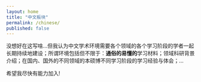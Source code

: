 ```yaml
---
layout: home
title: "中文板块"
permalink: /chinese/
published: false
---
```




没想好在这写啥...但我认为中文学术环境需要各个领域的各个学习阶段的学者一起长期持续地建设；所谓环境包括但不限于：**通俗的易懂的**学习材料；领域科研背景介绍；在国内、国外的不同领域的本硕博不同学习阶段的学习经验与体会；...

希望我尽快有能力加入!

